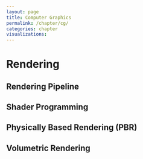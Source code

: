 ```yaml
---
layout: page
title: Computer Graphics
permalink: /chapter/cg/
categories: chapter
visualizations:
---
```


# Rendering

## Rendering Pipeline

## Shader Programming

## Physically Based Rendering (PBR)

## Volumetric Rendering